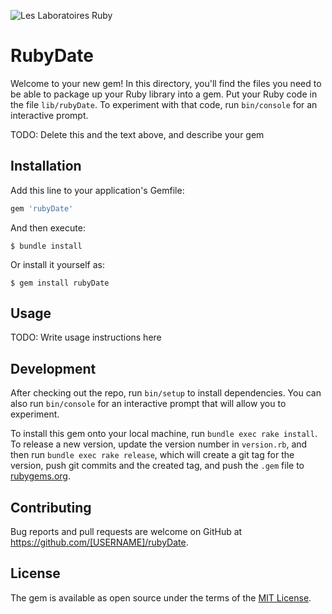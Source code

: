 ![Les Laboratoires Ruby](https://invidget.switchblade.xyz/4P7XcmbDnt)

# RubyDate

Welcome to your new gem! In this directory, you'll find the files you need to be able to package up your Ruby library into a gem. Put your Ruby code in the file `lib/rubyDate`. To experiment with that code, run `bin/console` for an interactive prompt.

TODO: Delete this and the text above, and describe your gem

## Installation

Add this line to your application's Gemfile:

```ruby
gem 'rubyDate'
```

And then execute:

    $ bundle install

Or install it yourself as:

    $ gem install rubyDate

## Usage

TODO: Write usage instructions here

## Development

After checking out the repo, run `bin/setup` to install dependencies. You can also run `bin/console` for an interactive prompt that will allow you to experiment.

To install this gem onto your local machine, run `bundle exec rake install`. To release a new version, update the version number in `version.rb`, and then run `bundle exec rake release`, which will create a git tag for the version, push git commits and the created tag, and push the `.gem` file to [rubygems.org](https://rubygems.org).

## Contributing

Bug reports and pull requests are welcome on GitHub at https://github.com/[USERNAME]/rubyDate.

## License

The gem is available as open source under the terms of the [MIT License](https://opensource.org/licenses/MIT).
